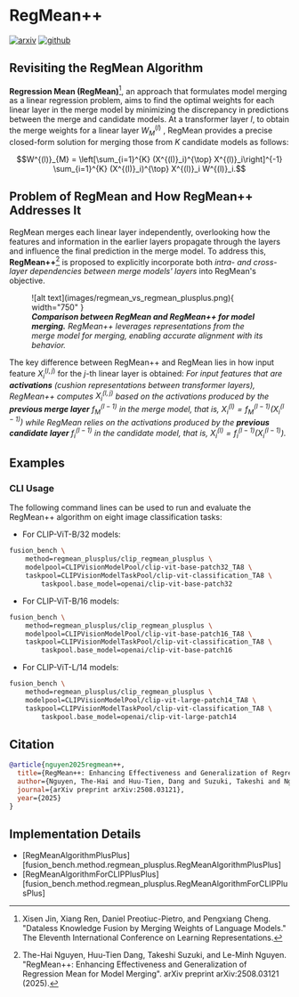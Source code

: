 # RegMean++

[![arxiv](https://img.shields.io/badge/arXiv-2508.03121-b31b1b.svg)](https://www.arxiv.org/abs/2508.03121)
[![github](https://img.shields.io/badge/GitHub-Code-181717.svg)](https://github.com/nthehai01/RegMean-plusplus)

## Revisiting the RegMean Algorithm
**Regression Mean (RegMean)**[^1], an approach that formulates model merging as a linear regression problem, aims to find the optimal weights for each linear layer in the merge model by minimizing the discrepancy in predictions between the merge and candidate models. At a transformer layer $l$, to obtain the merge weights for a linear layer $W^{(l)}_{M}$ , RegMean provides a precise closed-form solution for merging those from $K$ candidate models as follows:

$$W^{(l)}_{M} = \left[\sum_{i=1}^{K}  (X^{(l)}_i)^{\top} X^{(l)}_i\right]^{-1} \sum_{i=1}^{K} (X^{(l)}_i)^{\top} X^{(l)}_i W^{(l)}_i.$$

## Problem of RegMean and How RegMean++ Addresses It
RegMean merges each linear layer independently, overlooking how the features and information in the earlier layers propagate through the layers and influence the final prediction in the merge model. To address this, **RegMean++**[^2] is proposed to explicitly incorporate both *intra- and cross-layer dependencies between merge models' layers* into RegMean's objective.


<figure markdown="span">
  ![alt text](images/regmean_vs_regmean_plusplus.png){ width="750" }
  <figcaption>
  <em><b>Comparison between RegMean and RegMean++ for model merging.</b> RegMean++ leverages representations from the merge model for merging, enabling accurate alignment with its behavior.</em>
  </figcaption>
</figure>

The key difference between RegMean++ and RegMean lies in how input feature $X^{(l,j)}_i$ for the $j$-th linear layer is obtained: *For input features that are **activations** (cushion representations between transformer layers), RegMean++ computes $X^{(l,j)}_i$ based on the activations produced by the **previous merge layer** $f_{M}^{(l-1)}$ in the merge model, that is, $X^{(l)}_i = f_{M}^{(l-1)}(X^{(l-1)}_{i})$ while RegMean relies on the activations produced by the **previous candidate layer** $f_{i}^{(l-1)}$ in the candidate model, that is, $X^{(l)}_i = f_{i}^{(l-1)}(X^{(l-1)}_{i})$.*


## Examples

### CLI Usage

The following command lines can be used to run and evaluate the RegMean++ algorithm on eight image classification tasks:

* For CLIP-ViT-B/32 models:
```bash
fusion_bench \
    method=regmean_plusplus/clip_regmean_plusplus \
    modelpool=CLIPVisionModelPool/clip-vit-base-patch32_TA8 \
    taskpool=CLIPVisionModelTaskPool/clip-vit-classification_TA8 \
        taskpool.base_model=openai/clip-vit-base-patch32
```

* For CLIP-ViT-B/16 models:
```bash
fusion_bench \
    method=regmean_plusplus/clip_regmean_plusplus \
    modelpool=CLIPVisionModelPool/clip-vit-base-patch16_TA8 \
    taskpool=CLIPVisionModelTaskPool/clip-vit-classification_TA8 \
        taskpool.base_model=openai/clip-vit-base-patch16
```

* For CLIP-ViT-L/14 models:
```bash
fusion_bench \
    method=regmean_plusplus/clip_regmean_plusplus \
    modelpool=CLIPVisionModelPool/clip-vit-large-patch14_TA8 \
    taskpool=CLIPVisionModelTaskPool/clip-vit-classification_TA8 \
        taskpool.base_model=openai/clip-vit-large-patch14
```

## Citation

```bibtex
@article{nguyen2025regmean++,
  title={RegMean++: Enhancing Effectiveness and Generalization of Regression Mean for Model Merging},
  author={Nguyen, The-Hai and Huu-Tien, Dang and Suzuki, Takeshi and Nguyen, Le-Minh},
  journal={arXiv preprint arXiv:2508.03121},
  year={2025}
}
```

## Implementation Details

- [RegMeanAlgorithmPlusPlus][fusion_bench.method.regmean_plusplus.RegMeanAlgorithmPlusPlus]
- [RegMeanAlgorithmForCLIPPlusPlus][fusion_bench.method.regmean_plusplus.RegMeanAlgorithmForCLIPPlusPlus]

[^1]: Xisen Jin, Xiang Ren, Daniel Preotiuc-Pietro, and Pengxiang Cheng. "Dataless Knowledge Fusion by Merging Weights of Language Models." The Eleventh International Conference on Learning Representations.

[^2]: The-Hai Nguyen, Huu-Tien Dang, Takeshi Suzuki, and Le-Minh Nguyen. "RegMean++: Enhancing Effectiveness and Generalization of Regression Mean for Model Merging". arXiv preprint arXiv:2508.03121 (2025).
